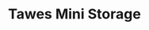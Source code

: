 ---
title: "Tawes Mini Storage"
url: /crisfield/tawes-mini-storage-north-7th-street/
shop: Mieten
---